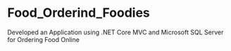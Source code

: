 # Food_Orderind_Foodies
Developed an Application using .NET Core MVC and Microsoft SQL Server for Ordering Food Online 
